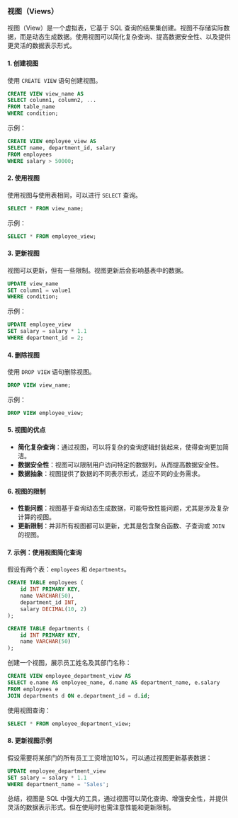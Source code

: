 ### 视图（Views）

视图（View）是一个虚拟表，它基于 SQL 查询的结果集创建。视图不存储实际数据，而是动态生成数据。使用视图可以简化复杂查询、提高数据安全性、以及提供更灵活的数据表示形式。

#### 1. **创建视图**

使用 `CREATE VIEW` 语句创建视图。

```sql
CREATE VIEW view_name AS
SELECT column1, column2, ...
FROM table_name
WHERE condition;
```

示例：

```sql
CREATE VIEW employee_view AS
SELECT name, department_id, salary
FROM employees
WHERE salary > 50000;
```

#### 2. **使用视图**

使用视图与使用表相同，可以进行 `SELECT` 查询。

```sql
SELECT * FROM view_name;
```

示例：

```sql
SELECT * FROM employee_view;
```

#### 3. **更新视图**

视图可以更新，但有一些限制。视图更新后会影响基表中的数据。

```sql
UPDATE view_name
SET column1 = value1
WHERE condition;
```

示例：

```sql
UPDATE employee_view
SET salary = salary * 1.1
WHERE department_id = 2;
```

#### 4. **删除视图**

使用 `DROP VIEW` 语句删除视图。

```sql
DROP VIEW view_name;
```

示例：

```sql
DROP VIEW employee_view;
```

#### 5. **视图的优点**

- **简化复杂查询**：通过视图，可以将复杂的查询逻辑封装起来，使得查询更加简洁。
- **数据安全性**：视图可以限制用户访问特定的数据列，从而提高数据安全性。
- **数据抽象**：视图提供了数据的不同表示形式，适应不同的业务需求。

#### 6. **视图的限制**

- **性能问题**：视图基于查询动态生成数据，可能导致性能问题，尤其是涉及复杂计算的视图。
- **更新限制**：并非所有视图都可以更新，尤其是包含聚合函数、子查询或 `JOIN` 的视图。

#### 7. **示例：使用视图简化查询**

假设有两个表：`employees` 和 `departments`。

```sql
CREATE TABLE employees (
    id INT PRIMARY KEY,
    name VARCHAR(50),
    department_id INT,
    salary DECIMAL(10, 2)
);

CREATE TABLE departments (
    id INT PRIMARY KEY,
    name VARCHAR(50)
);
```

创建一个视图，展示员工姓名及其部门名称：

```sql
CREATE VIEW employee_department_view AS
SELECT e.name AS employee_name, d.name AS department_name, e.salary
FROM employees e
JOIN departments d ON e.department_id = d.id;
```

使用视图查询：

```sql
SELECT * FROM employee_department_view;
```

#### 8. **更新视图示例**

假设需要将某部门的所有员工工资增加10%，可以通过视图更新基表数据：

```sql
UPDATE employee_department_view
SET salary = salary * 1.1
WHERE department_name = 'Sales';
```

总结，视图是 SQL 中强大的工具，通过视图可以简化查询、增强安全性，并提供灵活的数据表示形式。但在使用时也需注意性能和更新限制。